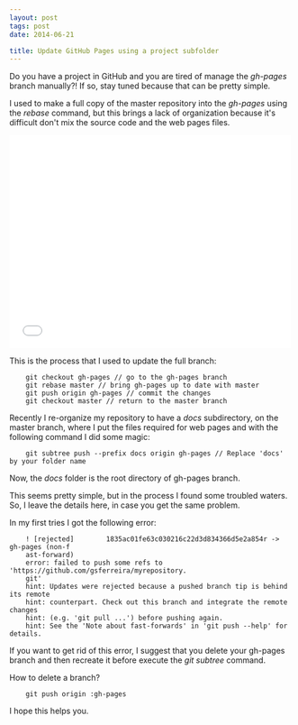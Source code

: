 ```yaml
---
layout: post
tags: post
date: 2014-06-21

title: Update GitHub Pages using a project subfolder
---
```


Do you have a project in GitHub and you are tired of manage the _gh-pages_ branch manually?! If so, stay tuned because that can be pretty simple.

I used to make a full copy of the master repository into the _gh-pages_ using the _rebase_ command, but this brings a lack of organization because it's difficult don't mix the source code and the web pages files.

<iframe src="//giphy.com/embed/upvM3uYBjh6ww/mp4" width="500" height="378" frameBorder="0" webkitAllowFullScreen mozallowfullscreen allowFullScreen></iframe>

This is the process that I used to update the full branch:

```
    git checkout gh-pages // go to the gh-pages branch
    git rebase master // bring gh-pages up to date with master
    git push origin gh-pages // commit the changes
    git checkout master // return to the master branch
```

Recently I re-organize my repository to have a _docs_ subdirectory, on the master branch, where I put the files required for web pages and with the following command I did some magic:

```
    git subtree push --prefix docs origin gh-pages // Replace 'docs' by your folder name
```

Now, the _docs_ folder is the root directory of gh-pages branch.

This seems pretty simple, but in the process I found some troubled waters. So, I leave the details here, in case you get the same problem.

In my first tries I got the following error:

```
    ! [rejected]        1835ac01fe63c030216c22d3d834366d5e2a854r -> gh-pages (non-f
    ast-forward)
    error: failed to push some refs to 'https://github.com/gsferreira/myrepository.
    git'
    hint: Updates were rejected because a pushed branch tip is behind its remote
    hint: counterpart. Check out this branch and integrate the remote changes
    hint: (e.g. 'git pull ...') before pushing again.
    hint: See the 'Note about fast-forwards' in 'git push --help' for details.
```

If you want to get rid of this error, I suggest that you delete your gh-pages branch and then recreate it before execute the _git subtree_ command.

How to delete a branch?

```
    git push origin :gh-pages
```

I hope this helps you.
